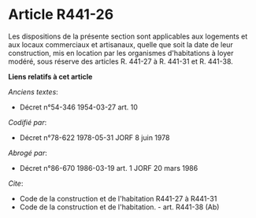# Article R441-26

Les dispositions de la présente section sont applicables aux logements et aux locaux commerciaux et artisanaux, quelle que
soit la date de leur construction, mis en location par les organismes d'habitations à loyer modéré, sous réserve des articles
R. 441-27 à R. 441-31 et R. 441-38.

**Liens relatifs à cet article**

_Anciens textes_:

  - Décret n°54-346 1954-03-27 art. 10

_Codifié par_:

  - Décret n°78-622 1978-05-31 JORF 8 juin 1978

_Abrogé par_:

  - Décret n°86-670 1986-03-19  art. 1 JORF 20 mars 1986

_Cite_:

  - Code de la construction et de l'habitation R441-27 à R441-31
  - Code de la construction et de l'habitation. - art. R441-38 (Ab)
